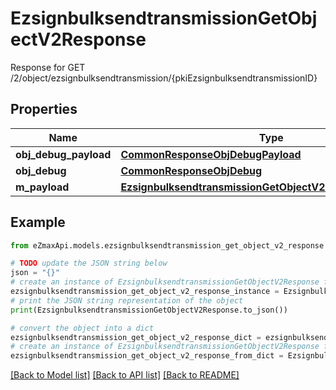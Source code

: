 # EzsignbulksendtransmissionGetObjectV2Response

Response for GET /2/object/ezsignbulksendtransmission/{pkiEzsignbulksendtransmissionID}

## Properties

Name | Type | Description | Notes
------------ | ------------- | ------------- | -------------
**obj_debug_payload** | [**CommonResponseObjDebugPayload**](CommonResponseObjDebugPayload.md) |  | 
**obj_debug** | [**CommonResponseObjDebug**](CommonResponseObjDebug.md) |  | [optional] 
**m_payload** | [**EzsignbulksendtransmissionGetObjectV2ResponseMPayload**](EzsignbulksendtransmissionGetObjectV2ResponseMPayload.md) |  | 

## Example

```python
from eZmaxApi.models.ezsignbulksendtransmission_get_object_v2_response import EzsignbulksendtransmissionGetObjectV2Response

# TODO update the JSON string below
json = "{}"
# create an instance of EzsignbulksendtransmissionGetObjectV2Response from a JSON string
ezsignbulksendtransmission_get_object_v2_response_instance = EzsignbulksendtransmissionGetObjectV2Response.from_json(json)
# print the JSON string representation of the object
print(EzsignbulksendtransmissionGetObjectV2Response.to_json())

# convert the object into a dict
ezsignbulksendtransmission_get_object_v2_response_dict = ezsignbulksendtransmission_get_object_v2_response_instance.to_dict()
# create an instance of EzsignbulksendtransmissionGetObjectV2Response from a dict
ezsignbulksendtransmission_get_object_v2_response_from_dict = EzsignbulksendtransmissionGetObjectV2Response.from_dict(ezsignbulksendtransmission_get_object_v2_response_dict)
```
[[Back to Model list]](../README.md#documentation-for-models) [[Back to API list]](../README.md#documentation-for-api-endpoints) [[Back to README]](../README.md)


